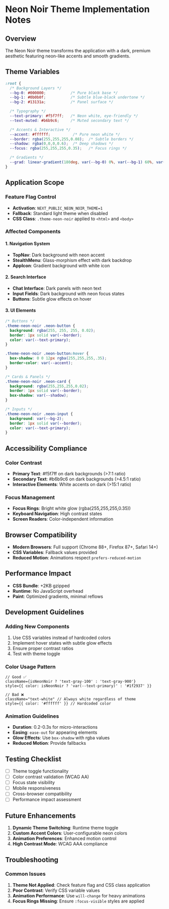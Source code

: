 # Neon Noir Theme Implementation Notes

## Overview
The Neon Noir theme transforms the application with a dark, premium aesthetic featuring neon-like accents and smooth gradients.

## Theme Variables
```css
:root {
  /* Background Layers */
  --bg-0: #000000;           /* Pure black base */
  --bg-1: #0b0b0f;           /* Subtle blue-black undertone */
  --bg-2: #13131a;           /* Panel surface */

  /* Typography */
  --text-primary: #f5f7ff;   /* Neon white, eye-friendly */
  --text-muted: #b6b9c6;     /* Muted secondary text */

  /* Accents & Interactive */
  --accent: #ffffff;          /* Pure neon white */
  --border: rgba(255,255,255,0.08);  /* Subtle borders */
  --shadow: rgba(0,0,0,0.6);  /* Deep shadows */
  --focus: rgba(255,255,255,0.35);   /* Focus rings */

  /* Gradients */
  --grad: linear-gradient(180deg, var(--bg-0) 0%, var(--bg-1) 60%, var(--bg-2) 100%);
}
```

## Application Scope

### Feature Flag Control
- **Activation**: `NEXT_PUBLIC_NEON_NOIR_THEME=1`
- **Fallback**: Standard light theme when disabled
- **CSS Class**: `.theme-neon-noir` applied to `<html>` and `<body>`

### Affected Components

#### 1. Navigation System
- **TopNav**: Dark background with neon accent
- **StealthMenu**: Glass-morphism effect with dark backdrop
- **AppIcon**: Gradient background with white icon

#### 2. Search Interface
- **Chat Interface**: Dark panels with neon text
- **Input Fields**: Dark background with neon focus states
- **Buttons**: Subtle glow effects on hover

#### 3. UI Elements
```css
/* Buttons */
.theme-neon-noir .neon-button {
  background: rgba(255, 255, 255, 0.02);
  border: 1px solid var(--border);
  color: var(--text-primary);
}

.theme-neon-noir .neon-button:hover {
  box-shadow: 0 0 12px rgba(255,255,255,.35);
  border-color: var(--accent);
}

/* Cards & Panels */
.theme-neon-noir .neon-card {
  background: rgba(255,255,255,0.02);
  border: 1px solid var(--border);
  box-shadow: var(--shadow);
}

/* Inputs */
.theme-neon-noir .neon-input {
  background: var(--bg-2);
  border: 1px solid var(--border);
  color: var(--text-primary);
}
```

## Accessibility Compliance

### Color Contrast
- **Primary Text**: #f5f7ff on dark backgrounds (>7:1 ratio)
- **Secondary Text**: #b6b9c6 on dark backgrounds (>4.5:1 ratio)
- **Interactive Elements**: White accents on dark (>15:1 ratio)

### Focus Management
- **Focus Rings**: Bright white glow (rgba(255,255,255,0.35))
- **Keyboard Navigation**: High contrast states
- **Screen Readers**: Color-independent information

## Browser Compatibility
- **Modern Browsers**: Full support (Chrome 88+, Firefox 87+, Safari 14+)
- **CSS Variables**: Fallback values provided
- **Reduced Motion**: Animations respect `prefers-reduced-motion`

## Performance Impact
- **CSS Bundle**: +2KB gzipped
- **Runtime**: No JavaScript overhead
- **Paint**: Optimized gradients, minimal reflows

## Development Guidelines

### Adding New Components
1. Use CSS variables instead of hardcoded colors
2. Implement hover states with subtle glow effects
3. Ensure proper contrast ratios
4. Test with theme toggle

### Color Usage Pattern
```tsx
// Good ✅
className={isNeonNoir ? 'text-gray-100' : 'text-gray-900'}
style={{ color: isNeonNoir ? 'var(--text-primary)' : '#1f2937' }}

// Bad ❌
className="text-white" // Always white regardless of theme
style={{ color: '#ffffff' }} // Hardcoded color
```

### Animation Guidelines
- **Duration**: 0.2-0.3s for micro-interactions
- **Easing**: `ease-out` for appearing elements
- **Glow Effects**: Use `box-shadow` with rgba values
- **Reduced Motion**: Provide fallbacks

## Testing Checklist
- [ ] Theme toggle functionality
- [ ] Color contrast validation (WCAG AA)
- [ ] Focus state visibility
- [ ] Mobile responsiveness
- [ ] Cross-browser compatibility
- [ ] Performance impact assessment

## Future Enhancements
1. **Dynamic Theme Switching**: Runtime theme toggle
2. **Custom Accent Colors**: User-configurable neon colors
3. **Animation Preferences**: Enhanced motion control
4. **High Contrast Mode**: WCAG AAA compliance

## Troubleshooting

### Common Issues
1. **Theme Not Applied**: Check feature flag and CSS class application
2. **Poor Contrast**: Verify CSS variable values
3. **Animation Performance**: Use `will-change` for heavy animations
4. **Focus Rings Missing**: Ensure `:focus-visible` styles are applied